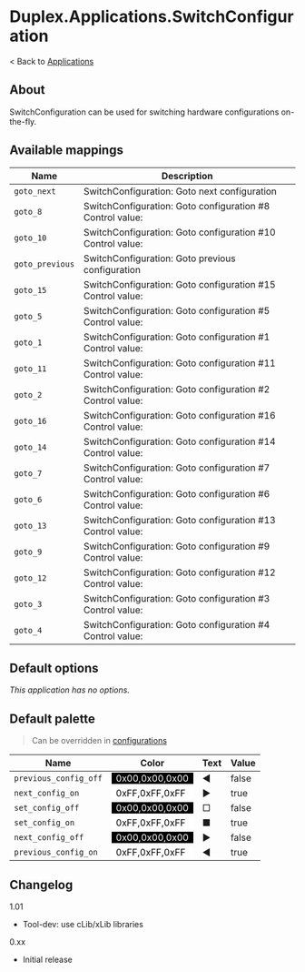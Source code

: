 # Duplex.Applications.SwitchConfiguration

< Back to [Applications](../Applications.md)

## About

SwitchConfiguration can be used for switching hardware configurations on-the-fly.

## Available mappings
  

| Name       | Description   |
| -----------|---------------|  
|`goto_next`|SwitchConfiguration: Goto next configuration|  
|`goto_8`|SwitchConfiguration: Goto configuration #8<br>Control value: |  
|`goto_10`|SwitchConfiguration: Goto configuration #10<br>Control value: |  
|`goto_previous`|SwitchConfiguration: Goto previous configuration|  
|`goto_15`|SwitchConfiguration: Goto configuration #15<br>Control value: |  
|`goto_5`|SwitchConfiguration: Goto configuration #5<br>Control value: |  
|`goto_1`|SwitchConfiguration: Goto configuration #1<br>Control value: |  
|`goto_11`|SwitchConfiguration: Goto configuration #11<br>Control value: |  
|`goto_2`|SwitchConfiguration: Goto configuration #2<br>Control value: |  
|`goto_16`|SwitchConfiguration: Goto configuration #16<br>Control value: |  
|`goto_14`|SwitchConfiguration: Goto configuration #14<br>Control value: |  
|`goto_7`|SwitchConfiguration: Goto configuration #7<br>Control value: |  
|`goto_6`|SwitchConfiguration: Goto configuration #6<br>Control value: |  
|`goto_13`|SwitchConfiguration: Goto configuration #13<br>Control value: |  
|`goto_9`|SwitchConfiguration: Goto configuration #9<br>Control value: |  
|`goto_12`|SwitchConfiguration: Goto configuration #12<br>Control value: |  
|`goto_3`|SwitchConfiguration: Goto configuration #3<br>Control value: |  
|`goto_4`|SwitchConfiguration: Goto configuration #4<br>Control value: |  

## Default options 
  
*This application has no options.*  
    
## Default palette 
  
> Can be overridden in [configurations](../Configurations.md)

| Name          | Color|Text|Value|
| ------------- |------|----|-----|  
|`previous_config_off`|<div style="padding-left:0.5em;padding-right:0.5em; background-color:#000000; color: white">0x00,0x00,0x00</div>|◄|false|  
|`next_config_on`|<div style="padding-left:0.5em;padding-right:0.5em; background-color:#FFFFFF; color: black">0xFF,0xFF,0xFF</div>|►|true|  
|`set_config_off`|<div style="padding-left:0.5em;padding-right:0.5em; background-color:#000000; color: white">0x00,0x00,0x00</div>|□|false|  
|`set_config_on`|<div style="padding-left:0.5em;padding-right:0.5em; background-color:#FFFFFF; color: black">0xFF,0xFF,0xFF</div>|■|true|  
|`next_config_off`|<div style="padding-left:0.5em;padding-right:0.5em; background-color:#000000; color: white">0x00,0x00,0x00</div>|►|false|  
|`previous_config_on`|<div style="padding-left:0.5em;padding-right:0.5em; background-color:#FFFFFF; color: black">0xFF,0xFF,0xFF</div>|◄|true|  

## Changelog

1.01
- Tool-dev: use cLib/xLib libraries

0.xx 
- Initial release
